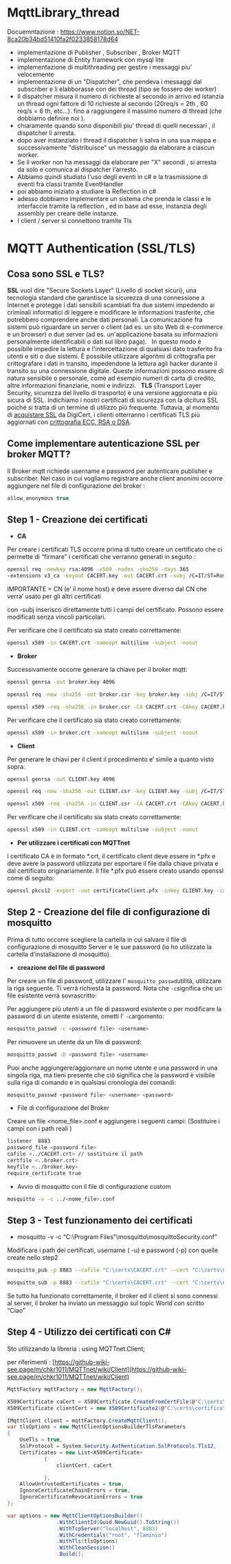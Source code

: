 # MqttLibrary_thread
Docuemntazione : https://www.notion.so/NET-8ca20b34bd51410fa2f0233858178d64
- implementazione di Publisher , Subscriber , Broker MQTT 
- implementazione di Entity framework con mysql lite
- implementazione di multithreading per gestire i messaggi piu' velocemente
- implementazione di un "Dispatcher", che pendeva i messaggi dal subscriber e li elabborasse con dei thread (tipo se fossero dei worker)
- Il dispatcher misura il numero di richieste al secondo in arrivo ed istanzia un thread ogni fattore di 10 richieste al secondo (20req/s = 2th , 60 req/s = 6 th, etc...). fino a raggiungere il massimo numero di thread (che dobbiamo definire noi ).
- chiaramente quando sono disponibili piu' thread di quelli necessari , il dispatcher li arresta.
- dopo aver instanziato i thread il dispatcher li salva in una sua mappa e successivamente "distribuisce" un messaggio da elaborare a ciascun worker.
- Se il worker non ha messaggi da elaborare per "X" secondi , si arresta da solo e comunica al dispatcher l'arresto.
- Abbiamo quindi studiato l'uso degli eventi in c# e la trasmissione di eventi fra classi tramite EventHandler
- poi abbiamo iniziato a studiare la Reflection in c#
- adesso dobbiamo implementare un sistema che prenda le classi e le interfaccie tramite la reflection , ed in base ad esse, instanzia degli assembly per creare delle instanze.
- I client / server si connettono tramite Tls


# MQTT Authentication (SSL/TLS)

## Cosa sono SSL e TLS?

**SSL** vuol dire "Secure Sockets Layer" (Livello di socket sicuri), una tecnologia standard che garantisce la sicurezza di una connessione a Internet e protegge i dati sensibili scambiati fra due sistemi impedendo ai criminali informatici di leggere e modificare le informazioni trasferite, che potrebbero comprendere anche dati personali. La comunicazione fra sistemi può riguardare un server o client (ad es. un sito Web di e-commerce e un browser) o due server (ad es. un'applicazione basata su informazioni personalmente identificabili o dati sul libro paga).
 
In questo modo è possibile impedire la lettura e l'intercettazione di qualsiasi dato trasferito fra utenti e siti o due sistemi. È possibile utilizzare algoritmi di crittografia per crittografare i dati in transito, impedendone la lettura agli hacker durante il transito su una connessione digitale. Queste informazioni possono essere di natura sensibile o personale, come ad esempio numeri di carta di credito, altre informazioni finanziarie, nomi e indirizzi.
 
**TLS** (Transport Layer Security, sicurezza del livello di trasporto) è una versione aggiornata e più sicura di SSL. Indichiamo i nostri certificati di sicurezza con la dicitura SSL poiché si tratta di un termine di utilizzo più frequente. Tuttavia, al momento di [acquistare SSL](https://www.websecurity.digicert.com/it/it/ssl-certificate?inid=infoctr_buylink_sslhome) da DigiCert, i clienti otterranno i certificati TLS più aggiornati con [crittografia ECC, RSA o DSA](https://www.websecurity.digicert.com/it/it/security-topics/how-ssl-works).

## Come implementare autenticazione SSL per broker MQTT?

Il Broker mqtt richiede username e password per autenticare publisher e subscriber. Nel caso in cui vogliamo registrare anche client anonimi occorre aggiungere nel file di configurazione del broker :

```csharp
allow_anonymous true
```

## Step 1 - Creazione dei certificati

- **CA**

Per creare i certificati TLS occorre prima di tutto creare un certificato che ci permette di “firmare” i certificati che verranno generati in seguito :

```bash
openssl req -newkey rsa:4096 -x509 -nodes -sha256 -days 365 
-extensions v3_ca -keyout CACERT.key -out CACERT.crt -subj /C=IT/ST=Rome/L=Rome/O=Elis/OU=CACERT/CN=flaminioHost
```

IMPORTANTE = CN (e’ il nome host) e deve essere diverso dal CN che verra’ usato per gli altri certificati

con -subj inserisco direttamente tutti i campi del certificato. Possono essere modificati senza vincoli particolari.

Per verificare che il certificato sia stato creato correttamente:

```bash
openssl x509 -in CACERT.crt -nameopt multiline -subject -noout
```

- **Broker**

Successivamente occorre generare la chiave per il broker mqtt:

```bash
openssl genrsa -out broker.key 4096

openssl req -new -sha256 -out broker.csr -key broker.key -subj /C=IT/ST=Rome/L=Rome/O=Elis/OU=broker/CN=localhost

openssl x509 -req -sha256 -in broker.csr -CA CACERT.crt -CAkey CACERT.key -CAcreateserial -CAserial ca.srl -out broker.crt -days 365 -extensions JPMextensions
```

Per verificare che il certificato sia stato creato correttamente:

```bash
openssl x509 -in broker.crt -nameopt multiline -subject -noout
```

- **Client**

Per generare le chiavi per il client il procedimento e’ simile a quanto visto sopra:

```bash
openssl genrsa -out CLIENT.key 4096

openssl req -new -sha256 -out CLIENT.csr -key CLIENT.key -subj /C=IT/ST=Rome/L=Rome/O=Elis/OU=CLIENT/CN=localhost

openssl x509 -req -sha256 -in CLIENT.csr -CA CACERT.crt -CAkey CACERT.key -CAcreateserial -CAserial ca.srl -out CLIENT.crt -days 365 -extensions JPMextensions

```

Per verificare che il certificato sia stato creato correttamente:

```bash
openssl x509 -in CLIENT.crt -nameopt multiline -subject -noout
```

- **Per utilizzare i certificati con MQTTnet**

l certificato CA è in formato *.crt, il certificato client deve essere in *.pfx e deve avere la password utilizzata per esportare il file dalla chiave privata e dal certificato originariamente. Il file *.pfx può essere creato usando openssl come di seguito:

```bash
openssl pkcs12 -export -out certificateClient.pfx -inkey CLIENT.key -in CLIENT.crt
```

## Step 2 - Creazione del file di configurazione di mosquitto

Prima di tutto occorre scegliere la cartella in cui salvare il file di configurazione di mosquitto Server e le sue password (io ho utilizzato la cartella d’installazione di mosquitto).

- **creazione del file di password**

Per creare un file di password, utilizzare l' `mosquitto_passwd`utilità, utilizzare la riga seguente. Ti verrà richiesta la password. Nota che `-c`significa che un file esistente verrà sovrascritto:

Per aggiungere più utenti a un file di password esistente o per modificare la password di un utente esistente, ometti l' `-c`argomento:

```bash
mosquitto_passwd -c <password file> <username>
```

Per rimuovere un utente da un file di password:

```bash
mosquitto_passwd -D <password file> <username>
```

Puoi anche aggiungere/aggiornare un nome utente e una password in una singola riga, ma tieni presente che ciò significa che la password è visibile sulla riga di comando e in qualsiasi cronologia dei comandi:

```bash
mosquitto_passwd <password file> <username> <password>
```

- File di configurazione del Broker

Creare un file <nome_file>.conf e aggiungere i seguenti campi: (Sostituire i campi con i path reali )

```bash
listener  8883
password_file <password file>
cafile <../CACERT.crt> // sostituire il path
certfile <..broker.crt>
keyfile <../broker.key>
require_certificate true
```

- Avvio di mosquitto con il file di configurazione custom

```bash
mosquitto -v -c ../<nome_file>.conf
```

## Step 3 - Test funzionamento dei certificati

- mosquitto -v -c "C:\Program Files"\mosquitto\mosquittoSecurity.conf”

Modificare i path dei certificati, username ( -u) e password (-p) con quelle create nello step2

```bash
mosquitto_pub -p 8883 --cafile "C:\certs\CACERT.crt" --cert "C:\certs\CLIENT.crt" --key "C:\certs\CLIENT.key" -u root -P flaminio --tls-version tlsv1.2 -h localhost -m Ciao -t /world
```

```bash
mosquitto_sub -p 8883 --cafile "C:\certs\CACERT.crt" --cert "C:\certs\CLIENT.crt" --key "C:\certs\CLIENT.key" -u root -P flaminio --tls-version tlsv1.2 -h localhost -t /world
```

Se tutto ha funzionato correttamente, il broker ed il client si sono connessi al server, il broker ha inviato un messaggio sul topic World con scritto “Ciao” 

## Step 4 - Utilizzo dei certificati con C#

Sto utilizzando la libreria : using MQTTnet.Client;

per riferimenti : [https://github-wiki-see.page/m/chkr1011/MQTTnet/wiki/Client](https://github-wiki-see.page/m/chkr1011/MQTTnet/wiki/Client)

```csharp
MqttFactory mqttFactory = new MqttFactory();

X509Certificate caCert = X509Certificate.CreateFromCertFile(@"C:\certs\CACERT.crt");
X509Certificate clientCert = new X509Certificate2(@"C:\certs\certificateClient.pfx", "flaminio");

IMqttClient client = mqttFactory.CreateMqttClient();
var tlsOptions = new MqttClientOptionsBuilderTlsParameters
{
    UseTls = true,
    SslProtocol = System.Security.Authentication.SslProtocols.Tls12,
    Certificates = new List<X509Certificate>
            {
                clientCert, caCert

            },
    AllowUntrustedCertificates = true,
    IgnoreCertificateChainErrors = true,
    IgnoreCertificateRevocationErrors = true
};

var options = new MqttClientOptionsBuilder()
                .WithClientId(Guid.NewGuid().ToString())
                .WithTcpServer("localhost", 8883)
                .WithCredentials("root", "flaminio")
                .WithTls(tlsOptions)
                .WithCleanSession()
                .Build();
```
